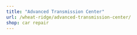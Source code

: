 ```yaml
---
title: "Advanced Transmission Center"
url: /wheat-ridge/advanced-transmission-center/
shop: car repair
---
```

